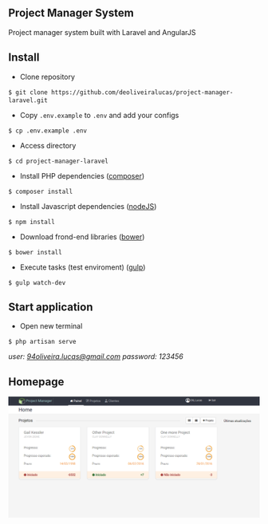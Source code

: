 ## Project Manager System
Project manager system built with Laravel and AngularJS

## Install

- Clone repository
```
$ git clone https://github.com/deoliveiralucas/project-manager-laravel.git
```

- Copy `.env.example` to `.env` and add your configs
```
$ cp .env.example .env
```

- Access directory
```
$ cd project-manager-laravel
```

- Install PHP dependencies ([composer](http://getcomposer.org))
```
$ composer install
```

- Install Javascript dependencies ([nodeJS](https://nodejs.org/en/))
```
$ npm install
```

- Download frond-end libraries ([bower](http://bower.io/))
```
$ bower install
```

- Execute tasks (test enviroment) ([gulp](http://gulpjs.com/))
```
$ gulp watch-dev
```

## Start application

- Open new terminal
```
$ php artisan serve
```

*user: 94oliveira.lucas@gmail.com*
*password: 123456*


## Homepage

![](./screenshot.png)
